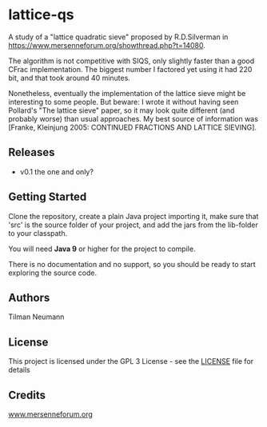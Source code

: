 # lattice-qs

A study of a "lattice quadratic sieve" proposed by R.D.Silverman in https://www.mersenneforum.org/showthread.php?t=14080.

The algorithm is not competitive with SIQS, only slightly faster than a good CFrac implementation. The biggest number I factored yet
using it had 220 bit, and that took around 40 minutes.

Nonetheless, eventually the implementation of the lattice sieve might be interesting to some people.
But beware: I wrote it without having seen Pollard's "The lattice sieve" paper, so it may look quite different (and probably worse) than usual approaches. My best source of information was [Franke, Kleinjung 2005: CONTINUED FRACTIONS AND LATTICE SIEVING].

## Releases

* v0.1 the one and only?


## Getting Started

Clone the repository, create a plain Java project importing it, make sure that 'src' is the source folder of your project, and add the jars from the lib-folder to your classpath. 

You will need <strong>Java 9</strong> or higher for the project to compile.

There is no documentation and no support, so you should be ready to start exploring the source code.


## Authors

Tilman Neumann


## License

This project is licensed under the GPL 3 License - see the [LICENSE](LICENSE) file for details


## Credits

www.mersenneforum.org

